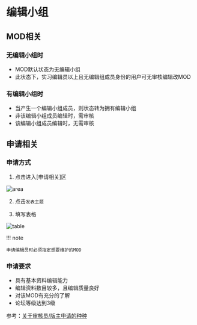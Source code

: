 # 编辑小组

## MOD相关

### 无编辑小组时

- MOD默认状态为无编辑小组
- 此状态下，实习编辑员以上且无编辑组成员身份的用户可无审核编辑改MOD

### 有编辑小组时

- 当产生一个编辑小组成员，则状态转为拥有编辑小组
- 非该编辑小组成员编辑时，需审核
- 该编辑小组成员编辑时，无需审核

## 申请相关

### 申请方式
1. 点击进入[申请相关]区

![area](https://cloud.githubusercontent.com/assets/13271372/16149746/62559404-34c5-11e6-9dbd-3983cf491c7d.png)

2. 点击`发表主题`

3. 填写表格

![table](https://cloud.githubusercontent.com/assets/13271372/16149894/528095fa-34c6-11e6-998d-f4f43b596a1f.png)


!!! note

    申请编辑员时必须指定想要维护的MOD

### 申请要求

- 具有基本资料编辑能力
- 编辑资料数目较多，且编辑质量良好
- 对该MOD有充分的了解
- 论坛等级达到3级


参考：[关于审核员/版主申请的种种](http://bbs.mcmod.cn/forum.php?mod=viewthread&tid=140#lastpost)
